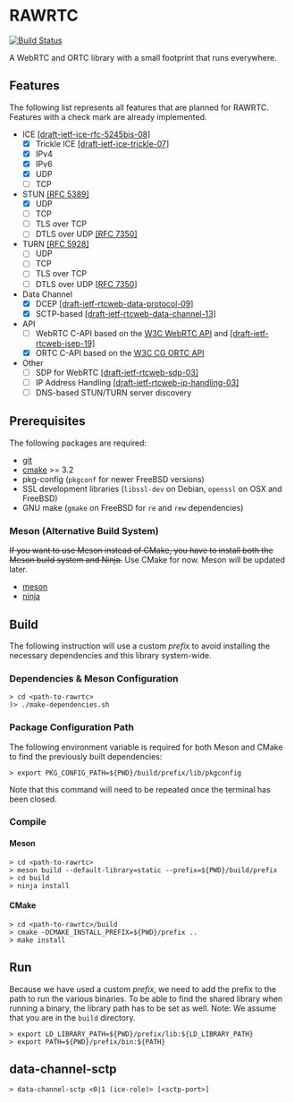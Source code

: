 # RAWRTC

[![Build Status][travis-ci-badge]][travis-ci-url]

A WebRTC and ORTC library with a small footprint that runs everywhere.

## Features

The following list represents all features that are planned for RAWRTC.
Features with a check mark are already implemented.

* ICE [[draft-ietf-ice-rfc-5245bis-08]][ice]
  - [X] Trickle ICE [[draft-ietf-ice-trickle-07]][trickle-ice]
  - [X] IPv4
  - [X] IPv6
  - [X] UDP
  - [ ] TCP
* STUN [[RFC 5389]][stun]
  - [X] UDP
  - [ ] TCP
  - [ ] TLS over TCP
  - [ ] DTLS over UDP [[RFC 7350]][stun-turn-dtls]
* TURN [[RFC 5928]][turn]
  - [ ] UDP
  - [ ] TCP
  - [ ] TLS over TCP
  - [ ] DTLS over UDP [[RFC 7350]][stun-turn-dtls]
* Data Channel
  - [X] DCEP [[draft-ietf-rtcweb-data-protocol-09]][dcep]
  - [X] SCTP-based [[draft-ietf-rtcweb-data-channel-13]][sctp-dc]
* API
  - [ ] WebRTC C-API based on the [W3C WebRTC API][w3c-webrtc] and
    [[draft-ietf-rtcweb-jsep-19]][jsep]
  - [X] ORTC C-API based on the [W3C CG ORTC API][w3c-ortc]
* Other
  - [ ] SDP for WebRTC [[draft-ietf-rtcweb-sdp-03]][sdp]
  - [ ] IP Address Handling [[draft-ietf-rtcweb-ip-handling-03]][ip-handling]
  - [ ] DNS-based STUN/TURN server discovery

## Prerequisites

The following packages are required:

* [git](https://git-scm.com)
* [cmake](https://cmake.org) >= 3.2
* pkg-config (`pkgconf` for newer FreeBSD versions)
* SSL development libraries (`libssl-dev` on Debian, `openssl` on OSX and FreeBSD)
* GNU make (`gmake` on FreeBSD for `re` and `rew` dependencies)

### Meson (Alternative Build System)

~~If you want to use Meson instead of CMake, you have to install both the Meson
build system and Ninja.~~ Use CMake for now. Meson will be updated later.

* [meson](https://github.com/mesonbuild/meson)
* [ninja](https://ninja-build.org)

## Build

The following instruction will use a custom *prefix* to avoid installing
the necessary dependencies and this library system-wide.

### Dependencies & Meson Configuration

```
> cd <path-to-rawrtc>
)> ./make-dependencies.sh
```

### Package Configuration Path

The following environment variable is required for both Meson and CMake to find
the previously built dependencies:

```
> export PKG_CONFIG_PATH=${PWD}/build/prefix/lib/pkgconfig
```

Note that this command will need to be repeated once the terminal has been
closed.

### Compile

#### Meson

```
> cd <path-to-rawrtc>
> meson build --default-library=static --prefix=${PWD}/build/prefix
> cd build
> ninja install
```

#### CMake

```
> cd <path-to-rawrtc>/build
> cmake -DCMAKE_INSTALL_PREFIX=${PWD}/prefix ..
> make install
```

## Run

Because we have used a custom *prefix*, we need to add the prefix to the
path to run the various binaries. To be able to find the shared library
when running a binary, the library path has to be set as well.
Note: We assume that you are in the `build` directory.

```
> export LD_LIBRARY_PATH=${PWD}/prefix/lib:${LD_LIBRARY_PATH}
> export PATH=${PWD}/prefix/bin:${PATH}
```

## data-channel-sctp

```
> data-channel-sctp <0|1 (ice-role)> [<sctp-port>]
```

[travis-ci-badge]: https://travis-ci.org/rawrtc/rawrtc.svg?branch=master
[travis-ci-url]: https://travis-ci.org/rawrtc/rawrtc

[ice]: https://tools.ietf.org/html/draft-ietf-ice-rfc5245bis-08
[trickle-ice]: https://tools.ietf.org/html/draft-ietf-ice-trickle-07
[stun]: https://tools.ietf.org/html/rfc5389
[turn]: https://tools.ietf.org/html/rfc5928
[stun-turn-dtls]: https://tools.ietf.org/html/rfc7350
[dcep]: https://tools.ietf.org/html/draft-ietf-rtcweb-data-protocol-09
[sctp-dc]: https://tools.ietf.org/html/draft-ietf-rtcweb-data-channel-13
[jsep]: https://tools.ietf.org/html/draft-ietf-rtcweb-jsep-19
[w3c-webrtc]: https://www.w3.org/TR/webrtc/
[w3c-ortc]: http://draft.ortc.org
[sdp]: https://tools.ietf.org/html/draft-ietf-rtcweb-sdp-03
[ip-handling]: https://tools.ietf.org/html/draft-ietf-rtcweb-ip-handling-03
